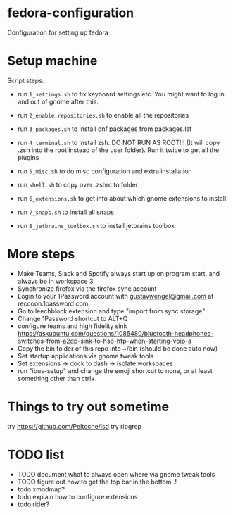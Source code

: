 # fedora-configuration
Configuration for setting up fedora

# Setup machine
Script steps:
- run `1_settings.sh` to fix keyboard settings etc. You might want to log in and out of gnome after this.
- run `2_enable.repositories.sh` to enable all the repositories
- run `3_packages.sh` to install dnf packages from packages.lst

- run `4_terminal.sh` to install zsh. DO NOT RUN AS ROOT!!! (It will copy .zsh into the root instead of the user folder). Run it twice to get all the plugins
- run `5_misc.sh` to do misc configuration and extra installation
- run `shell.sh` to copy over .zshrc to folder
- run `6_extensions.sh` to get info about which gnome extensions to install
- run `7_snaps.sh` to install all snaps
- run `8_jetbrains_toolbox.sh` to install jetbrains toolbox

# More steps
- Make Teams, Slack and Spotify always start up on program start, and always be in workspace 3
- Synchronize firefox via the firefox sync account
- Login to your 1Password account with gustavwengel@gmail.com at reccoon.1password.com
- Go to leechblock extension and type "import from sync storage"
- Change 1Password shortcut to ALT+Q
- configure teams and high fidelity sink https://askubuntu.com/questions/1085480/bluetooth-headphones-switches-from-a2dp-sink-to-hsp-hfp-when-starting-voip-a
- Copy the bin folder of this repo into ~/bin (should be done auto now)
- Set startup applications via gnome tweak tools
- Set extensions -> dock to dash -> isolate workspaces
- run "ibus-setup" and change the emoji shortcut to none, or at least something other than ctrl+.

# Things to try out sometime
try https://github.com/Peltoche/lsd
try ripgrep


# TODO list
- TODO document what to always open where via gnome tweak tools
- TODO figure out how to get the top bar in the bottom..!
- todo xmodmap?
- todo explain how to configure extensions
- todo rider?
